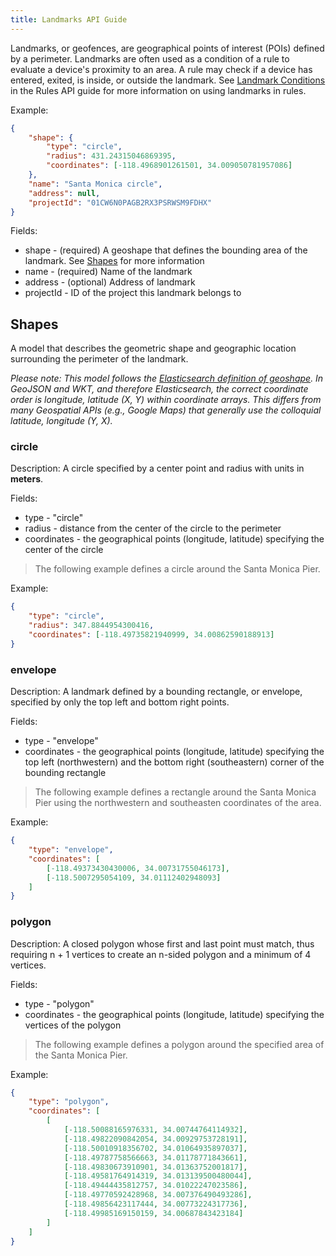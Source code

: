 ```yaml
---
title: Landmarks API Guide
---
```


Landmarks, or geofences, are geographical points of interest (POIs) defined by a perimeter. Landmarks are often used as a condition of a rule to evaluate a device's proximity to an area. A rule may check if a device has entered, exited, is inside, or outside the landmark. See [Landmark Conditions](/guides/rules/api-guide#landmark-conditions) in the Rules API guide for more information on using landmarks in rules.

Example:
```json
{
	"shape": {
		"type": "circle",
		"radius": 431.24315046869395,
		"coordinates": [-118.4968901261501, 34.009050781957086]
	},
	"name": "Santa Monica circle",
	"address": null,
	"projectId": "01CW6N0PAGB2RX3PSRWSM9FDHX"
}
```
Fields:
* shape - (required) A geoshape that defines the bounding area of the landmark. See [Shapes](#shapes) for more information
* name - (required) Name of the landmark
* address - (optional) Address of landmark
* projectId - ID of the project this landmark belongs to

 
 
## Shapes

A model that describes the geometric shape and geographic location surrounding the perimeter of the landmark.

_Please note: This model follows the [Elasticsearch definition of geoshape](https://www.elastic.co/guide/en/elasticsearch/reference/current/geo-shape.html). In GeoJSON and WKT, and therefore Elasticsearch, the correct coordinate order is longitude, latitude (X, Y) within coordinate arrays. This differs from many Geospatial APIs (e.g., Google Maps) that generally use the colloquial latitude, longitude (Y, X)._

### circle

Description: A circle specified by a center point and radius with units in **meters**.

Fields:
* type - "circle"
* radius - distance from the center of the circle to the perimeter
* coordinates - the geographical points (longitude, latitude) specifying the center of the circle

> The following example defines a circle around the Santa Monica Pier.

Example:
```json
{
	"type": "circle",
	"radius": 347.8844954300416,
	"coordinates": [-118.49735821940999, 34.00862590188913]
}
```

### envelope

Description: A landmark defined by a bounding rectangle, or envelope, specified by only the top left and bottom right points.

Fields:
* type - "envelope"
* coordinates - the geographical points (longitude, latitude) specifying the top left (northwestern) and the bottom right (southeastern) corner of the bounding rectangle
	
> The following example defines a rectangle around the Santa Monica Pier using the northwestern and southeasten coordinates of the area.
	
Example:
```json
{
	"type": "envelope",
	"coordinates": [
		[-118.49373430430006, 34.00731755046173],
		[-118.5007295054109, 34.01112402948093]
	]
}
```

### polygon

Description: A closed polygon whose first and last point must match, thus requiring n + 1 vertices to create an n-sided polygon and a minimum of 4 vertices.


Fields:
* type - "polygon"
* coordinates - the geographical points (longitude, latitude) specifying the vertices of the polygon

> The following example defines a polygon around the specified area of the Santa Monica Pier.

Example:
```json
{
	"type": "polygon",
	"coordinates": [
		[
			[-118.50088165976331, 34.00744764114932],
			[-118.49822090842054, 34.00929753728191],
			[-118.50010918356702, 34.01064935897037],
			[-118.49787758566663, 34.01178771843661],
			[-118.49830673910901, 34.01363752001817],
			[-118.49581764914319, 34.013139500480044],
			[-118.49444435812757, 34.01022247023586],
			[-118.49770592428968, 34.007376490493286],
			[-118.49856423117444, 34.00773224317736],
			[-118.49985169150159, 34.00687843423184]
		]
	]
}
```
